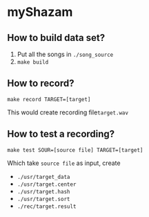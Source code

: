 # myShazam

## How to build data set?
1. Put all the songs in ```./song_source```
2. ```make build```


## How to record?
```
make record TARGET=[target]
```
This would create recording file```target.wav```

## How to test a recording?
```
make test SOUR=[source file] TARGET=[target]
```
Which take ```source file``` as input, create 
* ```./usr/target_data``` 
* ```./usr/target.center``` 
* ```./usr/target.hash``` 
* ```./usr/target.sort``` 
* ```./rec/target.result```
